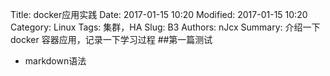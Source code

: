 Title: docker应用实践
Date: 2017-01-15 10:20
Modified: 2017-01-15 10:20
Category: Linux
Tags: 集群，HA
Slug: B3
Authors: nJcx
Summary: 介绍一下docker 容器应用，记录一下学习过程
##第一篇测试
- markdown语法
